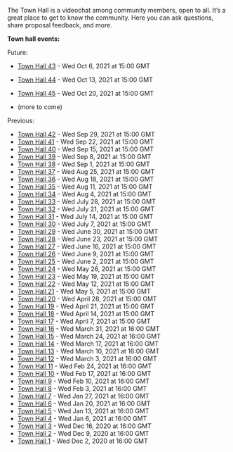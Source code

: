
The Town Hall is a videochat among community members, open to all. It’s a great place to get to know the community. Here you can ask questions, share proposal feedback, and more.

**Town hall events:**

Future:




* [Town Hall 43](Town-Hall-43) - Wed Oct 6, 2021 at 15:00 GMT
* [Town Hall 44](Town-Hall-44) - Wed Oct 13, 2021 at 15:00 GMT
* [Town Hall 45](Town-Hall-45) - Wed Oct 20, 2021 at 15:00 GMT




* (more to come)

Previous:

* [Town Hall 42](Town-Hall-42) - Wed Sep 29, 2021 at 15:00 GMT
* [Town Hall 41](Town-Hall-41) - Wed Sep 22, 2021 at 15:00 GMT
* [Town Hall 40](Town-Hall-40) - Wed Sep 15, 2021 at 15:00 GMT
* [Town Hall 39](Town-Hall-39) - Wed Sep 8, 2021 at 15:00 GMT
* [Town Hall 38](Town-Hall-38) - Wed Sep 1, 2021 at 15:00 GMT
* [Town Hall 37](Town-Hall-37) - Wed Aug 25, 2021 at 15:00 GMT
* [Town Hall 36](Town-Hall-36) - Wed Aug 18, 2021 at 15:00 GMT
* [Town Hall 35](Town-Hall-35) - Wed Aug 11, 2021 at 15:00 GMT
* [Town Hall 34](Town-Hall-34) - Wed Aug 4, 2021 at 15:00 GMT
* [Town Hall 33](Town-Hall-33) - Wed July 28, 2021 at 15:00 GMT
* [Town Hall 32](Town-Hall-32) - Wed July 21, 2021 at 15:00 GMT
* [Town Hall 31](Town-Hall-31) - Wed July 14, 2021 at 15:00 GMT
* [Town Hall 30](Town-Hall-30) - Wed July 7, 2021 at 15:00 GMT
* [Town Hall 29](Town-Hall-29) - Wed June 30, 2021 at 15:00 GMT
* [Town Hall 28](Town-Hall-28) - Wed June 23, 2021 at 15:00 GMT
* [Town Hall 27](Town-Hall-27) - Wed June 16, 2021 at 15:00 GMT
* [Town Hall 26](Town-Hall-26) - Wed June 9, 2021 at 15:00 GMT
* [Town Hall 25](Town-Hall-25) - Wed June 2, 2021 at 15:00 GMT
* [Town Hall 24](Town-Hall-24) - Wed May 26, 2021 at 15:00 GMT
* [Town Hall 23](Town-Hall-23) - Wed May 19, 2021 at 15:00 GMT
* [Town Hall 22](Town-Hall-22) - Wed May 12, 2021 at 15:00 GMT
* [Town Hall 21](Town-Hall-21) - Wed May 5, 2021 at 15:00 GMT
* [Town Hall 20](Town-Hall-20) - Wed April 28, 2021 at 15:00 GMT
* [Town Hall 19](Town-Hall-19) - Wed April 21, 2021 at 15:00 GMT
* [Town Hall 18](Town-Hall-18) - Wed April 14, 2021 at 15:00 GMT
* [Town Hall 17](Town-Hall-17) - Wed April 7, 2021 at 15:00 GMT
* [Town Hall 16](Town-Hall-16) - Wed March 31, 2021 at 16:00 GMT
* [Town Hall 15](Town-Hall-15) - Wed March 24, 2021 at 16:00 GMT
* [Town Hall 14](Town-Hall-14) - Wed March 17, 2021 at 16:00 GMT
* [Town Hall 13](Town-Hall-13) - Wed March 10, 2021 at 16:00 GMT
* [Town Hall 12](Town-Hall-12) - Wed March 3, 2021 at 16:00 GMT
* [Town Hall 11](Town-Hall-11) - Wed Feb 24, 2021 at 16:00 GMT
* [Town Hall 10](Town-Hall-10) - Wed Feb 17, 2021 at 16:00 GMT
* [Town Hall 9](Town-Hall-9) - Wed Feb 10, 2021 at 16:00 GMT
* [Town Hall 8](Town-Hall-8) - Wed Feb 3, 2021 at 16:00 GMT
* [Town Hall 7](Town-Hall-7) - Wed Jan 27, 2021 at 16:00 GMT
* [Town Hall 6](Town-Hall-6) - Wed Jan 20, 2021 at 16:00 GMT
* [Town Hall 5](Town-Hall-5) - Wed Jan 13, 2021 at 16:00 GMT
* [Town Hall 4](Town-Hall-4) - Wed Jan 6, 2021 at 16:00 GMT
* [Town Hall 3](Town-Hall-3) - Wed Dec 16, 2020 at 16:00 GMT
* [Town Hall 2](Town-Hall-2) - Wed Dec 9, 2020 at 16:00 GMT
* [Town Hall 1](Town-Hall-1) - Wed Dec 2, 2020 at 16:00 GMT

###

###